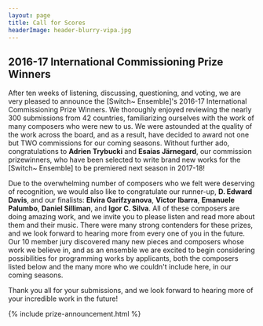 ```yaml
---
layout: page
title: Call for Scores
headerImage: header-blurry-vipa.jpg
---
```


## 2016-17 International Commissioning Prize Winners

After ten weeks of listening, discussing, questioning, and voting, we are very pleased to announce the [Switch~ Ensemble]'s 2016-17 International Commissioning Prize Winners. We thoroughly enjoyed reviewing the nearly 300 submissions from 42 countries, familiarizing ourselves with the work of many composers who were new to us. We were astounded at the quality of the work across the board, and as a result, have decided to award not one but TWO commissions for our coming seasons. Without further ado, congratulations to **Adrien Trybucki** and **Esaias Järnegard**, our commission prizewinners, who have been selected to write brand new works for the [Switch~ Ensemble] to be premiered next season in 2017-18!

Due to the overwhelming number of composers who we felt were deserving of recognition, we would also like to congratulate our runner-up, **D. Edward Davis**, and our finalists: **Elvira Garifzyanova**, **Victor Ibarra**, **Emanuele Palumbo**, **Daniel Silliman**, and **Igor C. Silva**. All of these composers are doing amazing work, and we invite you to please listen and read more about them and their music. There were many strong contenders for these prizes, and we look forward to hearing more from every one of you in the future. Our 10 member jury discovered many new pieces and composers whose work we believe in, and as an ensemble we are excited to begin considering possibilities for programming works by applicants, both the composers listed below and the many more who we couldn't include here, in our coming seasons.

Thank you all for your submissions, and we look forward to hearing more of your incredible work in the future!

{% include prize-announcement.html %}
